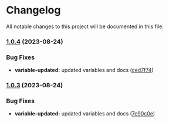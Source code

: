 # Changelog

All notable changes to this project will be documented in this file.

### [1.0.4](https://github.com/shamimice03/terraform-aws-acm-route53/compare/v1.0.3...v1.0.4) (2023-08-24)


### Bug Fixes

* **variable-updated:** updated variables and docs ([ced7f74](https://github.com/shamimice03/terraform-aws-acm-route53/commit/ced7f74466de9a09cbd214b95b36a8a6eb9fd49f))

### [1.0.3](https://github.com/shamimice03/terraform-aws-acm-route53/compare/v1.0.2...v1.0.3) (2023-08-24)


### Bug Fixes

* **variable-updated:** updated variables and docs ([7c90c0e](https://github.com/shamimice03/terraform-aws-acm-route53/commit/7c90c0e6a3ec57afdb413c6c7d2376a96a190659))
